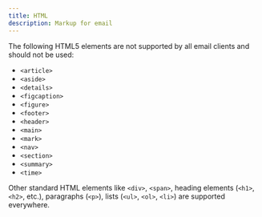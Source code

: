 ```yaml
---
title: HTML
description: Markup for email
---
```


The following HTML5 elements are not supported by all email clients and should not be used:

- `<article>`
- `<aside>`
- `<details>`
- `<figcaption>`
- `<figure>`
- `<footer>`
- `<header>`
- `<main>`
- `<mark>`
- `<nav>`
- `<section>`
- `<summary>`
- `<time>`

Other standard HTML elements like `<div>`, `<span>`, heading elements (`<h1>`, `<h2>`, etc.), paragraphs (`<p>`), lists (`<ul>`, `<ol>`, `<li>`) are supported everywhere.